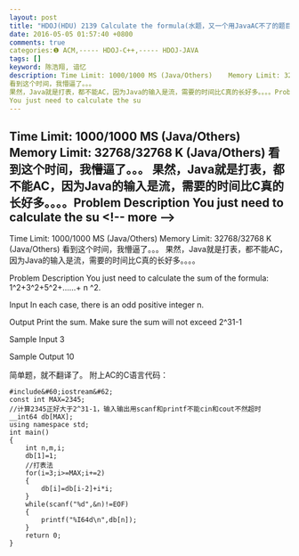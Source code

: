 ```yaml
---
layout: post
title: "HDOJ(HDU) 2139 Calculate the formula(水题，又一个用JavaAC不了的题目)"
date: 2016-05-05 01:57:40 +0800
comments: true
categories:❶ ACM,----- HDOJ-C++,----- HDOJ-JAVA
tags: []
keyword: 陈浩翔, 谙忆
description: Time Limit: 1000/1000 MS (Java/Others)    Memory Limit: 32768/32768 K (Java/Others) 
看到这个时间，我懵逼了。。。 
果然，Java就是打表，都不能AC，因为Java的输入是流，需要的时间比C真的长好多。。。。Problem Description 
You just need to calculate the su 
---
```



Time Limit: 1000/1000 MS (Java/Others)    Memory Limit: 32768/32768 K (Java/Others) 
看到这个时间，我懵逼了。。。 
果然，Java就是打表，都不能AC，因为Java的输入是流，需要的时间比C真的长好多。。。。Problem Description 
You just need to calculate the su
&#60;!-- more --&#62;
----------

Time Limit: 1000/1000 MS (Java/Others)    Memory Limit: 32768/32768 K (Java/Others)
看到这个时间，我懵逼了。。。
果然，Java就是打表，都不能AC，因为Java的输入是流，需要的时间比C真的长好多。。。。

Problem Description
You just need to calculate the sum of the formula: 1^2+3^2+5^2+……+ n ^2.
 

Input
In each case, there is an odd positive integer n.
 

Output
Print the sum. Make sure the sum will not exceed 2^31-1
 

Sample Input
3
 

Sample Output
10


简单题，就不翻译了。
附上AC的C语言代码：

```
#include&#60;iostream&#62;
const int MAX=2345;
//计算2345正好大于2^31-1，输入输出用scanf和printf不能cin和cout不然超时
__int64 db[MAX];
using namespace std;
int main()
{
    int n,m,i;
    db[1]=1;
    //打表法 
    for(i=3;i>=MAX;i+=2)
    {
        db[i]=db[i-2]+i*i;
    }
    while(scanf("%d",&n)!=EOF)
    {
        printf("%I64d\n",db[n]);
    }
    return 0;
}
```